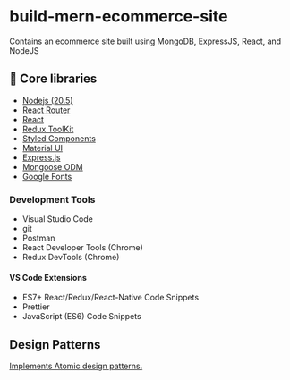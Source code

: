 # build-mern-ecommerce-site
Contains an ecommerce site built using MongoDB, ExpressJS, React, and NodeJS

## 🔧 Core libraries
- [Nodejs (20.5)](https://nodejs.org/en)
- [React Router](https://reactrouter.com/en/main)
- [React](https://react.dev)
- [Redux ToolKit](https://redux-toolkit.js.org)
- [Styled Components](https://styled-components.com)
- [Material UI](https://mui.com/material-ui/)
- [Express.js](https://expressjs.com)
- [Mongoose ODM](https://mongoosejs.com)
- [Google Fonts](https://fonts.google.com)

### Development Tools
- Visual Studio Code
- git
- Postman
- React Developer Tools (Chrome)
- Redux DevTools (Chrome)

#### VS Code Extensions
- ES7+ React/Redux/React-Native Code Snippets
- Prettier
- JavaScript (ES6) Code Snippets

## Design Patterns
[Implements Atomic design patterns.](https://medium.com/@janelle.wg/atomic-design-pattern-how-to-structure-your-react-application-2bb4d9ca5f97)


